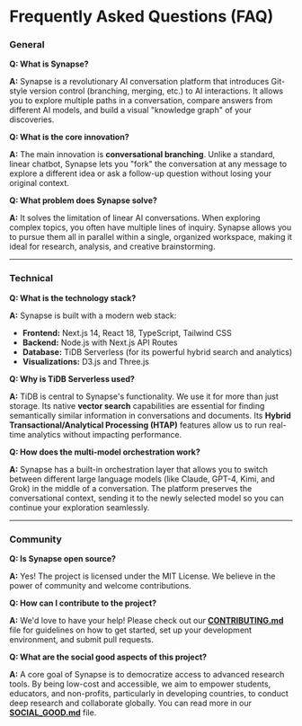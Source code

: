 # Frequently Asked Questions (FAQ)

### General

**Q: What is Synapse?**

**A:** Synapse is a revolutionary AI conversation platform that introduces Git-style version control (branching, merging, etc.) to AI interactions. It allows you to explore multiple paths in a conversation, compare answers from different AI models, and build a visual "knowledge graph" of your discoveries.

**Q: What is the core innovation?**

**A:** The main innovation is **conversational branching**. Unlike a standard, linear chatbot, Synapse lets you "fork" the conversation at any message to explore a different idea or ask a follow-up question without losing your original context.

**Q: What problem does Synapse solve?**

**A:** It solves the limitation of linear AI conversations. When exploring complex topics, you often have multiple lines of inquiry. Synapse allows you to pursue them all in parallel within a single, organized workspace, making it ideal for research, analysis, and creative brainstorming.

---

### Technical

**Q: What is the technology stack?**

**A:** Synapse is built with a modern web stack:
- **Frontend:** Next.js 14, React 18, TypeScript, Tailwind CSS
- **Backend:** Node.js with Next.js API Routes
- **Database:** TiDB Serverless (for its powerful hybrid search and analytics)
- **Visualizations:** D3.js and Three.js

**Q: Why is TiDB Serverless used?**

**A:** TiDB is central to Synapse's functionality. We use it for more than just storage. Its native **vector search** capabilities are essential for finding semantically similar information in conversations and documents. Its **Hybrid Transactional/Analytical Processing (HTAP)** features allow us to run real-time analytics without impacting performance.

**Q: How does the multi-model orchestration work?**

**A:** Synapse has a built-in orchestration layer that allows you to switch between different large language models (like Claude, GPT-4, Kimi, and Grok) in the middle of a conversation. The platform preserves the conversational context, sending it to the newly selected model so you can continue your exploration seamlessly.

---

### Community

**Q: Is Synapse open source?**

**A:** Yes! The project is licensed under the MIT License. We believe in the power of community and welcome contributions.

**Q: How can I contribute to the project?**

**A:** We'd love to have your help! Please check out our [**CONTRIBUTING.md**](CONTRIBUTING.md) file for guidelines on how to get started, set up your development environment, and submit pull requests.

**Q: What are the social good aspects of this project?**

**A:** A core goal of Synapse is to democratize access to advanced research tools. By being low-cost and accessible, we aim to empower students, educators, and non-profits, particularly in developing countries, to conduct deep research and collaborate globally. You can read more in our [**SOCIAL_GOOD.md**](SOCIAL_GOOD.md) file.
